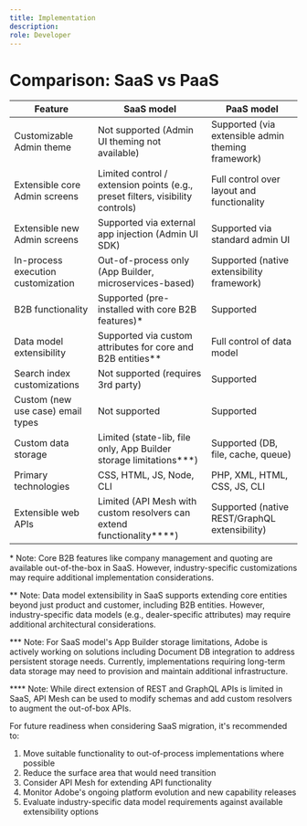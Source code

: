 ```yaml
---
title: Implementation
description:
role: Developer
---
```


# Comparison: SaaS vs PaaS

| Feature | SaaS model | PaaS model |
|---------|------------|------------|
| Customizable Admin theme | Not supported (Admin UI theming not available) | Supported (via extensible admin theming framework) |
| Extensible core Admin screens | Limited control / extension points (e.g., preset filters, visibility controls) | Full control over layout and functionality |
| Extensible new Admin screens | Supported via external app injection (Admin UI SDK) | Supported via standard admin UI |
| In-process execution customization | Out-of-process only (App Builder, microservices-based) | Supported (native extensibility framework) |
| B2B functionality | Supported (pre-installed with core B2B features)* | Supported |
| Data model extensibility | Supported via custom attributes for core and B2B entities** | Full control of data model |
| Search index customizations | Not supported (requires 3rd party) | Supported |
| Custom (new use case) email types | Not supported | Supported |
| Custom data storage | Limited (state-lib, file only, App Builder storage limitations***) | Supported (DB, file, cache, queue) |
| Primary technologies | CSS, HTML, JS, Node, CLI | PHP, XML, HTML, CSS, JS, CLI |
| Extensible web APIs | Limited (API Mesh with custom resolvers can extend functionality****) | Supported (native REST/GraphQL extensibility) |

\* Note: Core B2B features like company management and quoting are available out-of-the-box in SaaS. However, industry-specific customizations may require additional implementation considerations.

\** Note: Data model extensibility in SaaS supports extending core entities beyond just product and customer, including B2B entities. However, industry-specific data models (e.g., dealer-specific attributes) may require additional architectural considerations.

\*** Note: For SaaS model's App Builder storage limitations, Adobe is actively working on solutions including Document DB integration to address persistent storage needs. Currently, implementations requiring long-term data storage may need to provision and maintain additional infrastructure.

\**** Note: While direct extension of REST and GraphQL APIs is limited in SaaS, API Mesh can be used to modify schemas and add custom resolvers to augment the out-of-box APIs.

For future readiness when considering SaaS migration, it's recommended to:

1. Move suitable functionality to out-of-process implementations where possible
2. Reduce the surface area that would need transition
3. Consider API Mesh for extending API functionality
4. Monitor Adobe's ongoing platform evolution and new capability releases
5. Evaluate industry-specific data model requirements against available extensibility options

